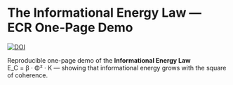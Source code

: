 # The Informational Energy Law — ECR One-Page Demo

[![DOI](https://zenodo.org/badge/DOI/10.5281/zenodo.17374364.svg)](https://doi.org/10.5281/zenodo.17374364)

Reproducible one-page demo of the **Informational Energy Law**  
E_C = β · Φ² · K — showing that informational energy grows with the square of coherence.

